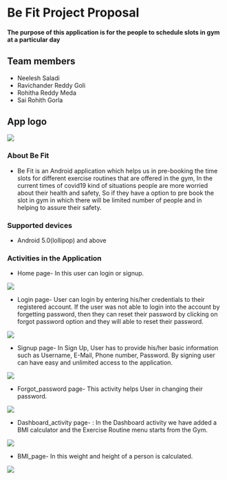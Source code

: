 # Be Fit Project Proposal
#### The purpose of this application is for the people to schedule slots in gym at a particular day

## Team members
- Neelesh Saladi
- Ravichander Reddy Goli
- Rohitha Reddy Meda
- Sai Rohith Gorla

## App logo
![](https://github.com/neeleshsaladi/Android-Project/blob/main/logo.jpg)

### About Be Fit
* Be Fit is an Android application which helps us in pre-booking the time slots for different exercise routines that are offered in the gym, In the current times of covid19 kind of situations people are more worried about their health and safety, So if they have a option to pre book the slot in gym in which there will be limited number of people and in helping to assure their safety.

### Supported devices
* Android 5.0(lollipop) and above

### Activities in the Application
* Home page- In this user can login or signup.

![](https://github.com/neeleshsaladi/Android-Project/blob/main/Home.jpg)

* Login page- User can login by entering his/her credentials to their registered account. If the user was not able to login into the account by forgetting password, then they can reset their password by clicking on forgot password option and they will able to reset their password.

![](https://github.com/neeleshsaladi/Android-Project/blob/main/Login.JPG)

* Signup page- In Sign Up, User has to provide his/her basic information such as Username, E-Mail, Phone number, Password. By signing user can have easy and unlimited access to the application. 
  
![](https://github.com/neeleshsaladi/Android-Project/blob/main/Signup.JPG)

* Forgot_password page- This activity helps User in changing their password.

![](https://github.com/neeleshsaladi/Android-Project/blob/main/Forgot_password.JPG)

* Dashboard_activity page- : In the Dashboard activity we have added a BMI calculator and the Exercise Routine menu starts from the Gym.

![](https://github.com/neeleshsaladi/Android-Project/blob/main/Dashboard_activity.JPG)

* BMI_page- In this weight and height of a person is calculated.

![](https://github.com/neeleshsaladi/Android-Project/blob/main/BMI.JPG)
